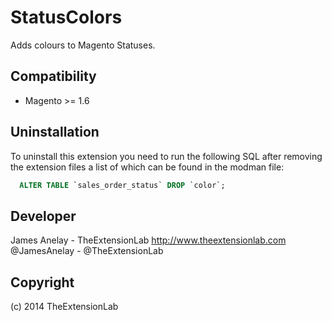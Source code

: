 # StatusColors
Adds colours to Magento Statuses.

Compatibility
-------------
- Magento >= 1.6

Uninstallation
--------------
To uninstall this extension you need to run the following SQL after removing the extension files a list of which can be found in the modman file:
```sql
  ALTER TABLE `sales_order_status` DROP `color`;
```
Developer
--------------
James Anelay - TheExtensionLab
http://www.theextensionlab.com
@JamesAnelay - @TheExtensionLab

Copyright
---------
(c) 2014 TheExtensionLab
